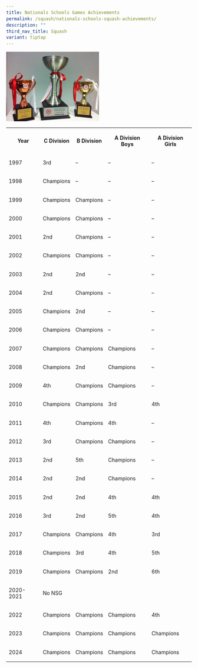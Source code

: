 ```yaml
---
title: Nationals Schools Games Achievements
permalink: /squash/nationals-schools-squash-achievements/
description: ""
third_nav_title: Squash
variant: tiptap
---
```

<div class="isomer-image-wrapper">
<img style="width:50%" height="auto" width="100%" src="/images/IMG_1519-800x598-300x224.jpg">
</div>
<table style="minWidth: 125px">
<colgroup>
<col>
<col>
<col>
<col>
<col>
</colgroup>
<tbody>
<tr>
<th rowspan="1" colspan="1">
<p>Year</p>
</th>
<th rowspan="1" colspan="1">
<p>C Division</p>
</th>
<th rowspan="1" colspan="1">
<p>B Division</p>
</th>
<th rowspan="1" colspan="1">
<p>A Division Boys</p>
</th>
<th rowspan="1" colspan="1">
<p>A Division Girls</p>
</th>
</tr>
<tr>
<td rowspan="1" colspan="1">
<p>1997</p>
</td>
<td rowspan="1" colspan="1">
<p>3rd</p>
</td>
<td rowspan="1" colspan="1">
<p>–</p>
</td>
<td rowspan="1" colspan="1">
<p>–</p>
</td>
<td rowspan="1" colspan="1">
<p>–</p>
</td>
</tr>
<tr>
<td rowspan="1" colspan="1">
<p>1998</p>
</td>
<td rowspan="1" colspan="1">
<p>Champions</p>
</td>
<td rowspan="1" colspan="1">
<p>–</p>
</td>
<td rowspan="1" colspan="1">
<p>–</p>
</td>
<td rowspan="1" colspan="1">
<p>–</p>
</td>
</tr>
<tr>
<td rowspan="1" colspan="1">
<p>1999</p>
</td>
<td rowspan="1" colspan="1">
<p>Champions</p>
</td>
<td rowspan="1" colspan="1">
<p>Champions</p>
</td>
<td rowspan="1" colspan="1">
<p>–</p>
</td>
<td rowspan="1" colspan="1">
<p>–</p>
</td>
</tr>
<tr>
<td rowspan="1" colspan="1">
<p>2000</p>
</td>
<td rowspan="1" colspan="1">
<p>Champions</p>
</td>
<td rowspan="1" colspan="1">
<p>Champions</p>
</td>
<td rowspan="1" colspan="1">
<p>–</p>
</td>
<td rowspan="1" colspan="1">
<p>–</p>
</td>
</tr>
<tr>
<td rowspan="1" colspan="1">
<p>2001</p>
</td>
<td rowspan="1" colspan="1">
<p>2nd</p>
</td>
<td rowspan="1" colspan="1">
<p>Champions</p>
</td>
<td rowspan="1" colspan="1">
<p>–</p>
</td>
<td rowspan="1" colspan="1">
<p>–</p>
</td>
</tr>
<tr>
<td rowspan="1" colspan="1">
<p>2002</p>
</td>
<td rowspan="1" colspan="1">
<p>Champions</p>
</td>
<td rowspan="1" colspan="1">
<p>Champions</p>
</td>
<td rowspan="1" colspan="1">
<p>–</p>
</td>
<td rowspan="1" colspan="1">
<p>–</p>
</td>
</tr>
<tr>
<td rowspan="1" colspan="1">
<p>2003</p>
</td>
<td rowspan="1" colspan="1">
<p>2nd</p>
</td>
<td rowspan="1" colspan="1">
<p>2nd</p>
</td>
<td rowspan="1" colspan="1">
<p>–</p>
</td>
<td rowspan="1" colspan="1">
<p>–</p>
</td>
</tr>
<tr>
<td rowspan="1" colspan="1">
<p>2004</p>
</td>
<td rowspan="1" colspan="1">
<p>2nd</p>
</td>
<td rowspan="1" colspan="1">
<p>Champions</p>
</td>
<td rowspan="1" colspan="1">
<p>–</p>
</td>
<td rowspan="1" colspan="1">
<p>–</p>
</td>
</tr>
<tr>
<td rowspan="1" colspan="1">
<p>2005</p>
</td>
<td rowspan="1" colspan="1">
<p>Champions</p>
</td>
<td rowspan="1" colspan="1">
<p>2nd</p>
</td>
<td rowspan="1" colspan="1">
<p>–</p>
</td>
<td rowspan="1" colspan="1">
<p>–</p>
</td>
</tr>
<tr>
<td rowspan="1" colspan="1">
<p>2006</p>
</td>
<td rowspan="1" colspan="1">
<p>Champions</p>
</td>
<td rowspan="1" colspan="1">
<p>Champions</p>
</td>
<td rowspan="1" colspan="1">
<p>–</p>
</td>
<td rowspan="1" colspan="1">
<p>–</p>
</td>
</tr>
<tr>
<td rowspan="1" colspan="1">
<p>2007</p>
</td>
<td rowspan="1" colspan="1">
<p>Champions</p>
</td>
<td rowspan="1" colspan="1">
<p>Champions</p>
</td>
<td rowspan="1" colspan="1">
<p>Champions</p>
</td>
<td rowspan="1" colspan="1">
<p>–</p>
</td>
</tr>
<tr>
<td rowspan="1" colspan="1">
<p>2008</p>
</td>
<td rowspan="1" colspan="1">
<p>Champions</p>
</td>
<td rowspan="1" colspan="1">
<p>2nd</p>
</td>
<td rowspan="1" colspan="1">
<p>Champions</p>
</td>
<td rowspan="1" colspan="1">
<p>–</p>
</td>
</tr>
<tr>
<td rowspan="1" colspan="1">
<p>2009</p>
</td>
<td rowspan="1" colspan="1">
<p>4th</p>
</td>
<td rowspan="1" colspan="1">
<p>Champions</p>
</td>
<td rowspan="1" colspan="1">
<p>Champions</p>
</td>
<td rowspan="1" colspan="1">
<p>–</p>
</td>
</tr>
<tr>
<td rowspan="1" colspan="1">
<p>2010</p>
</td>
<td rowspan="1" colspan="1">
<p>Champions</p>
</td>
<td rowspan="1" colspan="1">
<p>Champions</p>
</td>
<td rowspan="1" colspan="1">
<p>3rd</p>
</td>
<td rowspan="1" colspan="1">
<p>4th</p>
</td>
</tr>
<tr>
<td rowspan="1" colspan="1">
<p>2011</p>
</td>
<td rowspan="1" colspan="1">
<p>4th</p>
</td>
<td rowspan="1" colspan="1">
<p>Champions</p>
</td>
<td rowspan="1" colspan="1">
<p>4th</p>
</td>
<td rowspan="1" colspan="1">
<p>–</p>
</td>
</tr>
<tr>
<td rowspan="1" colspan="1">
<p>2012</p>
</td>
<td rowspan="1" colspan="1">
<p>3rd</p>
</td>
<td rowspan="1" colspan="1">
<p>Champions</p>
</td>
<td rowspan="1" colspan="1">
<p>Champions</p>
</td>
<td rowspan="1" colspan="1">
<p>–</p>
</td>
</tr>
<tr>
<td rowspan="1" colspan="1">
<p>2013</p>
</td>
<td rowspan="1" colspan="1">
<p>2nd</p>
</td>
<td rowspan="1" colspan="1">
<p>5th</p>
</td>
<td rowspan="1" colspan="1">
<p>Champions</p>
</td>
<td rowspan="1" colspan="1">
<p>–</p>
</td>
</tr>
<tr>
<td rowspan="1" colspan="1">
<p>2014</p>
</td>
<td rowspan="1" colspan="1">
<p>2nd</p>
</td>
<td rowspan="1" colspan="1">
<p>2nd</p>
</td>
<td rowspan="1" colspan="1">
<p>Champions</p>
</td>
<td rowspan="1" colspan="1">
<p>–</p>
</td>
</tr>
<tr>
<td rowspan="1" colspan="1">
<p>2015</p>
</td>
<td rowspan="1" colspan="1">
<p>2nd</p>
</td>
<td rowspan="1" colspan="1">
<p>2nd</p>
</td>
<td rowspan="1" colspan="1">
<p>4th</p>
</td>
<td rowspan="1" colspan="1">
<p>4th</p>
</td>
</tr>
<tr>
<td rowspan="1" colspan="1">
<p>2016</p>
</td>
<td rowspan="1" colspan="1">
<p>3rd</p>
</td>
<td rowspan="1" colspan="1">
<p>2nd</p>
</td>
<td rowspan="1" colspan="1">
<p>5th</p>
</td>
<td rowspan="1" colspan="1">
<p>4th</p>
</td>
</tr>
<tr>
<td rowspan="1" colspan="1">
<p>2017</p>
</td>
<td rowspan="1" colspan="1">
<p>Champions</p>
</td>
<td rowspan="1" colspan="1">
<p>Champions</p>
</td>
<td rowspan="1" colspan="1">
<p>4th</p>
</td>
<td rowspan="1" colspan="1">
<p>3rd</p>
</td>
</tr>
<tr>
<td rowspan="1" colspan="1">
<p>2018</p>
</td>
<td rowspan="1" colspan="1">
<p>Champions</p>
</td>
<td rowspan="1" colspan="1">
<p>3rd</p>
</td>
<td rowspan="1" colspan="1">
<p>4th</p>
</td>
<td rowspan="1" colspan="1">
<p>5th</p>
</td>
</tr>
<tr>
<td rowspan="1" colspan="1">
<p>2019</p>
</td>
<td rowspan="1" colspan="1">
<p>Champions</p>
</td>
<td rowspan="1" colspan="1">
<p>Champions</p>
</td>
<td rowspan="1" colspan="1">
<p>2nd</p>
</td>
<td rowspan="1" colspan="1">
<p>6th</p>
</td>
</tr>
<tr>
<td rowspan="1" colspan="1">
<p>2020-2021</p>
</td>
<td rowspan="1" colspan="4">
<p>No NSG</p>
</td>
</tr>
<tr>
<td rowspan="1" colspan="1">
<p>2022</p>
</td>
<td rowspan="1" colspan="1">
<p>Champions</p>
</td>
<td rowspan="1" colspan="1">
<p>Champions</p>
</td>
<td rowspan="1" colspan="1">
<p>Champions</p>
</td>
<td rowspan="1" colspan="1">
<p>4th</p>
</td>
</tr>
<tr>
<td rowspan="1" colspan="1">
<p>2023</p>
</td>
<td rowspan="1" colspan="1">
<p>Champions</p>
</td>
<td rowspan="1" colspan="1">
<p>Champions</p>
</td>
<td rowspan="1" colspan="1">
<p>Champions</p>
</td>
<td rowspan="1" colspan="1">
<p>Champions</p>
</td>
</tr>
<tr>
<td rowspan="1" colspan="1">
<p>2024</p>
</td>
<td rowspan="1" colspan="1">
<p>Champions</p>
</td>
<td rowspan="1" colspan="1">
<p>Champions</p>
</td>
<td rowspan="1" colspan="1">
<p>Champions</p>
</td>
<td rowspan="1" colspan="1">
<p>Champions</p>
</td>
</tr>
</tbody>
</table>
<p></p>